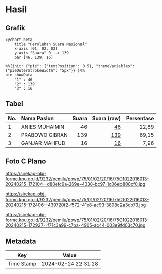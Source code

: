 # Hasil

## Grafik

```mermaid
xychart-beta
    title "Perolehan Suara Nasional"
    x-axis [01, 02, 03]
    y-axis "Suara" 0 --> 139
    bar [46, 139, 16]
```

```mermaid
%%{init: {"pie": {"textPosition": 0.5}, "themeVariables": {"pieOuterStrokeWidth": "5px"}} }%%
pie showData
    "1" : 46
    "2" : 139
    "3" : 16
```

## Tabel

| No. | Nama Paslon    | Suara | Suara (raw) | Persentase |
|:--- |:-------------- | -----:| -----------:| ----------:|
| 1   | ANIES MUHAIMIN | 46    | [46][p-1]   | 22,89      |
| 2   | PRABOWO GIBRAN | 139   | [139][p-2]  | 69,15      |
| 3   | GANJAR MAHFUD  | 16    | [16][p-3]   | 7,96       |


[p-1]: https://github.com/gigit-pemilu/pemilu-2024/blob/main/pilpres/hitung-suara/sub/75-gorontalo/sub/01-gorontalo/sub/02-telaga/sub/2016-hulawa/sub/013-tps/sub/paslon-1.txt
[p-2]: https://github.com/gigit-pemilu/pemilu-2024/blob/main/pilpres/hitung-suara/sub/75-gorontalo/sub/01-gorontalo/sub/02-telaga/sub/2016-hulawa/sub/013-tps/sub/paslon-2.txt
[p-3]: https://github.com/gigit-pemilu/pemilu-2024/blob/main/pilpres/hitung-suara/sub/75-gorontalo/sub/01-gorontalo/sub/02-telaga/sub/2016-hulawa/sub/013-tps/sub/paslon-3.txt

## Foto C Plano

https://sirekap-obj-formc.kpu.go.id/9232/pemilu/ppwp/75/01/02/20/16/7501022016013-20240215-172104--d80efc9a-269e-4338-bc97-1c06eb808cf0.jpg

https://sirekap-obj-formc.kpu.go.id/9232/pemilu/ppwp/75/01/02/20/16/7501022016013-20240215-172406--439720f2-f572-41e8-ac93-3808c2a3cb73.jpg

https://sirekap-obj-formc.kpu.go.id/9232/pemilu/ppwp/75/01/02/20/16/7501022016013-20240215-172927--f71c3a99-c7ba-4905-ac44-003e9fd03c70.jpg


## Metadata

| Key        | Value               |
| ---------- | ------------------- |
| Time Stamp | 2024-02-24 22:31:28 |



